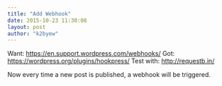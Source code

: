 ```yaml
---
title: "Add Webhook"
date: 2015-10-23 11:30:08
layout: post
author: "k2byew"
---
```

Want: https://en.support.wordpress.com/webhooks/
Got: https://wordpress.org/plugins/hookpress/
Test with: http://requestb.in/

Now every time a new post is published, a webhook will be triggered.